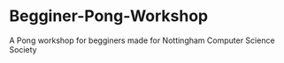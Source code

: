 # Begginer-Pong-Workshop
 A Pong workshop for begginers made for Nottingham Computer Science Society
